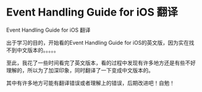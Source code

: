 # Event Handling Guide for iOS 翻译
Event Handling Guide for iOS 翻译

出于学习的目的，开始看的Event Handling Guide for iOS的英文版，因为实在找不到中文版本的。。。。。

至此，我花了一些时间看完了英文版本，看的过程中发现有许多地方还是有些不好理解的，所以为了加深印象，同时翻译了一下变成中文版本的。

其中有许多地方可能有翻译错误或者理解上的错误，后期改进吧！自勉！
